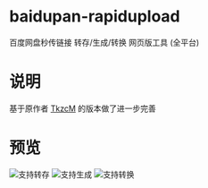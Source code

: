 # baidupan-rapidupload

百度网盘秒传链接 转存/生成/转换 网页版工具 (全平台)

# 说明

基于原作者 [TkzcM](https://t.me/TkzcM/) 的版本做了进一步完善

# 预览

![支持转存](https://pic.rmb.bdstatic.com/bjh/d1d40f7d877682e28f88b0e09e6fb67f.png)
![支持生成](https://i.yusa.me/46Tnl9a4xw2w.png)
![支持转换](https://i.yusa.me/YXH7WwRvgW1z.png)
